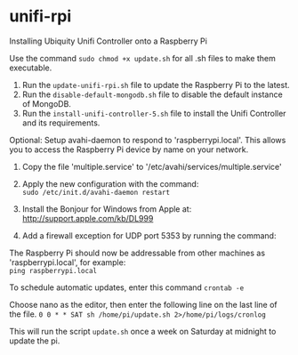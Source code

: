 # unifi-rpi
Installing Ubiquity Unifi Controller onto a Raspberry Pi

Use the command `sudo chmod +x update.sh` for all .sh files to make them executable.

1. Run the `update-unifi-rpi.sh` file to update the Raspberry Pi to the latest.
2. Run the `disable-default-mongodb.sh` file to disable the default instance of MongoDB.
3. Run the `install-unifi-controller-5.sh` file to install the Unifi Controller and its requirements.

Optional:
Setup avahi-daemon to respond to 'raspberrypi.local'.  This allows you to access the Raspberry Pi device by name on your network.

1. Copy the file 'multiple.service' to '/etc/avahi/services/multiple.service'
2. Apply the new configuration with the command:  
   `sudo /etc/init.d/avahi-daemon restart`
   
3. Install the Bonjour for Windows from Apple at: http://support.apple.com/kb/DL999
4. Add a firewall exception for UDP port 5353 by running the command: 

The Raspberry Pi should now be addressable from other machines as 'raspberrypi.local', for example:  
`ping raspberrypi.local`


To schedule automatic updates, enter this command
`crontab -e`

Choose nano as the editor, then enter the following line on the last line of the file.
`0 0 * * SAT sh /home/pi/update.sh 2>/home/pi/logs/cronlog`

This will run the script `update.sh` once a week on Saturday at midnight to update the pi.
